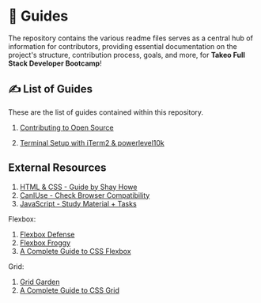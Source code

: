 # 📕 Guides

The repository contains the various readme files serves as a central hub of information for contributors, providing essential documentation on the project's structure, contribution process, goals, and more, for **Takeo Full Stack Developer Bootcamp**!

## ✍️ List of Guides

These are the list of guides contained within this repository.

1. [Contributing to Open Source](https://github.com/nitishkaf/Guides/blob/main/Contributing_to_Open_Source.md)

2. [Terminal Setup with iTerm2 & powerlevel10k](https://github.com/nitishkaf/Guides/blob/main/Terminal_Setup.md)

## External Resources

1. [HTML & CSS - Guide by Shay Howe](https://learn.shayhowe.com/)
2. [CanIUse - Check Browser Compatibility](https://caniuse.com/)
3. [JavaScript - Study Material + Tasks](https://javascript.info/js)

Flexbox:

1. [Flexbox Defense](http://www.flexboxdefense.com/)
2. [Flexbox Froggy](https://flexboxfroggy.com/)
3. [A Complete Guide to CSS Flexbox](https://css-tricks.com/snippets/css/a-guide-to-flexbox/)

Grid:

1. [Grid Garden](https://cssgridgarden.com/)
2. [A Complete Guide to CSS Grid](https://css-tricks.com/snippets/css/complete-guide-grid/)
